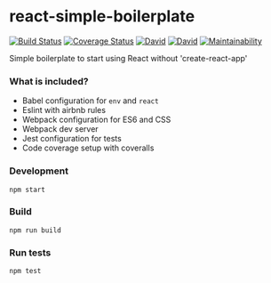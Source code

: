 # react-simple-boilerplate

[![Build Status](https://travis-ci.org/jstreats/react-simple-boilerplate.svg?branch=master)](https://travis-ci.org/jstreats/react-simple-boilerplate)
[![Coverage Status](https://coveralls.io/repos/github/jstreats/react-simple-boilerplate/badge.svg?branch=master)](https://coveralls.io/github/jstreats/react-simple-boilerplate?branch=master)
[![David](https://img.shields.io/david/jstreats/react-simple-boilerplate.svg)]()
[![David](https://img.shields.io/david/jstreats/react-simple-boilerplate.svg)]()
[![Maintainability](https://api.codeclimate.com/v1/badges/1e4568c8af4b6df57aef/maintainability)](https://codeclimate.com/github/jstreats/react-simple-boilerplate/maintainability)

Simple boilerplate to start using React without 'create-react-app'

### What is included?
- Babel configuration for `env` and `react`
- Eslint with airbnb rules
- Webpack configuration for ES6 and CSS
- Webpack dev server
- Jest configuration for tests
- Code coverage setup with coveralls

### Development
```
npm start
```

### Build
```
npm run build
```

### Run tests
```
npm test
```
